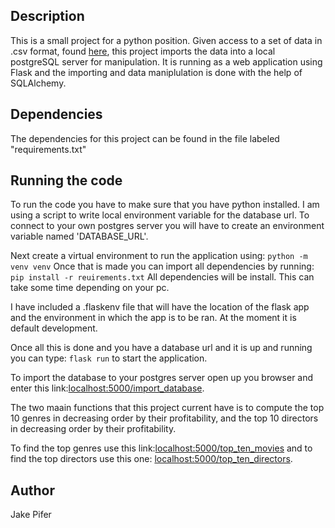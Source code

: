 ## Description

This is a small project for a python position. Given access to a set of data in .csv format, found [here](https://www.kaggle.com/carolzhangdc/imdb-5000-movie-dataset/data), this project imports the data into a local postgreSQL server for manipulation. It is running as a web application using Flask and the importing and data maniplulation is done with the help of SQLAlchemy.

## Dependencies

The dependencies for this project can be found in the file labeled "requirements.txt"

## Running the code

To run the code you have to make sure that you have python installed. I am using a script to write local environment variable for the database url. To connect to your own postgres server you will have to create an environment variable named 'DATABASE_URL'. 

Next create a virtual environment to run the application using: 
```python -m venv venv```
Once that is made you can import all dependencies by running:
```pip install -r reuirements.txt```
All dependencies will be install. This can take some time depending on your pc.

I have included a .flaskenv file that will have the location of the flask app and the environment in which the app is to be ran. At the moment it is default development.

Once all this is done and you have a database url and it is up and running you can type:
```flask run```
to start the application.

To import the database to your postgres server open up you browser and enter this link:[localhost:5000/import_database](localhost:5000/import_database).

The two maain functions that this project current have is to compute the top 10 genres in decreasing order by their profitability, and the top 10  directors in decreasing order by their profitability.

To find the top genres use this link:[localhost:5000/top_ten_movies](localhost:5000/top_ten_movies) and to find the top directors use this one: [localhost:5000/top_ten_directors](localhost:5000/top_ten_directors).

## Author
Jake Pifer